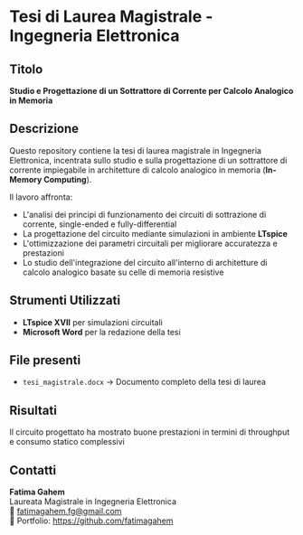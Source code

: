 # Tesi di Laurea Magistrale - Ingegneria Elettronica

## Titolo
**Studio e Progettazione di un Sottrattore di Corrente per Calcolo Analogico in Memoria**

## Descrizione
Questo repository contiene la tesi di laurea magistrale in Ingegneria Elettronica, incentrata sullo studio e sulla progettazione di un sottrattore di corrente impiegabile in architetture di calcolo analogico in memoria (**In-Memory Computing**).

Il lavoro affronta:
- L'analisi dei principi di funzionamento dei circuiti di sottrazione di corrente, single-ended e fully-differential
- La progettazione del circuito mediante simulazioni in ambiente **LTspice**
- L'ottimizzazione dei parametri circuitali per migliorare accuratezza e prestazioni
- Lo studio dell'integrazione del circuito all'interno di architetture di calcolo analogico basate su celle di memoria resistive

## Strumenti Utilizzati
- **LTspice XVII** per simulazioni circuitali
- **Microsoft Word** per la redazione della tesi

## File presenti
- `tesi_magistrale.docx` → Documento completo della tesi di laurea

## Risultati
Il circuito progettato ha mostrato buone prestazioni in termini di throughput e consumo statico complessivi

## Contatti
**Fatima Gahem**  
Laureata Magistrale in Ingegneria Elettronica  
📧 fatimagahem.fg@gmail.com  
📌 Portfolio: https://github.com/fatimagahem
